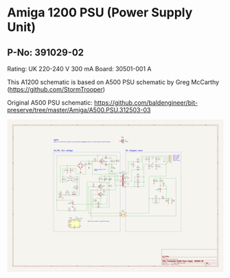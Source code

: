 # Amiga 1200 PSU (Power Supply Unit)

## P-No: 391029-02

Rating: UK 220-240 V 300 mA
Board: 30501-001 A

This A1200 schematic is based on A500 PSU schematic by Greg McCarthy (https://github.com/StormTrooper)

Original A500 PSU schematic: https://github.com/baldengineer/bit-preserve/tree/master/Amiga/A500.PSU.312503-03

![Amiga A1200 PSU schematic](https://github.com/nbolton/amiga/blob/ddf746ca789849582f2085e0955cbcac3b8c4540/hardware/a1200-psu/a1200-psu.png?raw=true)
